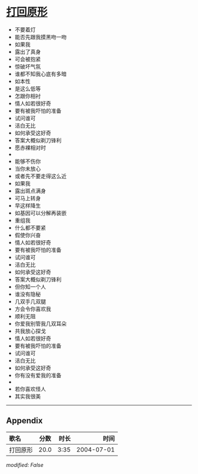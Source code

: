 # [打回原形](https://music.163.com/song?id=66423)

* 不要着灯
* 能否先跟我摸黑吻一吻
* 如果我
* 露出了真身
* 可会被抱紧
* 惊破坏气氛
* 谁都不知我心底有多暗
* 如本性
* 是这么低等
* 怎跟你相衬
* 情人如若很好奇
* 要有被我吓怕的准备
* 试问谁可
* 洁白无比
* 如何承受这好奇
* 答案大概似剃刀锋利
* 愿赤裸相对时
* 
* 能够不伤你
* 当你未放心
* 或者先不要走得这么近
* 如果我
* 露出斑点满身
* 可马上转身
* 早这样降生
* 如基因可以分解再装嵌
* 重组我
* 什么都不要紧
* 假使你兴奋
* 情人如若很好奇
* 要有被我吓怕的准备
* 试问谁可
* 洁白无比
* 如何承受这好奇
* 答案大概似剃刀锋利
* 但你知一个人
* 谁没有隐秘
* 几双手几双腿
* 方会令你喜欢我
* 顺利无阻
* 你爱我别管我几双耳朵
* 共我放心探戈
* 情人如若很好奇
* 要有被我吓怕的准备
* 试问谁可
* 洁白无比
* 如何承受这好奇
* 你有没有爱我的准备
* 
* 若你喜欢怪人
* 其实我很美


---

## Appendix

|歌名|分数|时长|时间|
|:---|:---:|---:|---:|
|打回原形|20.0|3:35|2004-07-01

*modified: False*